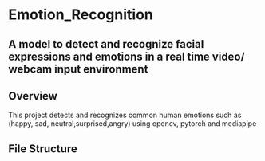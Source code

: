 # Emotion_Recognition
## A model to detect and recognize facial expressions and emotions in a real time video/ webcam input environment

## Overview
This project detects and recognizes common human emotions such as (happy, sad, neutral,surprised,angry) using opencv, pytorch and mediapipe

## File Structure

